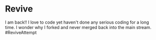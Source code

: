 
# Revive
I am back!!
I love to code yet haven't done any serious coding for a long time. I wonder why I forked and never merged back into the main stream. #ReviveAttempt